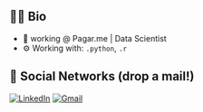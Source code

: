 ## 👨‍💻 Bio
- 🔭 working @ Pagar.me | Data Scientist
- ⚙️ Working with: <code>.python</code>, <code>.r</code>
 
## 📮 Social Networks (drop a mail!)
 
[![LinkedIn](https://img.shields.io/badge/LinkedIn-0077B5?style=for-the-badge&logo=linkedin&logoColor=white)](https://www.linkedin.com/in/joaocasoto/)
[![Gmail](https://img.shields.io/badge/Gmail-D14836?style=for-the-badge&logo=gmail&logoColor=white)](mailto:jrcasoto@gmail.com)

